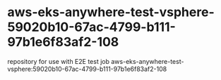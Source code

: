 # aws-eks-anywhere-test-vsphere-59020b10-67ac-4799-b111-97b1e6f83af2-108
repository for use with E2E test job aws-eks-anywhere-test-vsphere:59020b10-67ac-4799-b111-97b1e6f83af2-108
